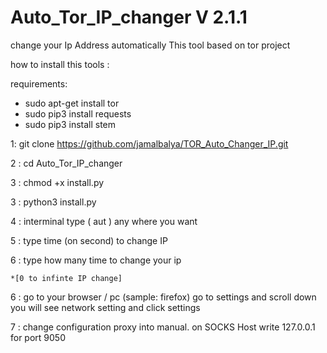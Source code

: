 # Auto_Tor_IP_changer V 2.1.1
change your Ip Address automatically This tool based on tor project

how to install this tools :

requirements:

* sudo apt-get install tor
* sudo pip3 install requests
* sudo pip3 install stem

1: git clone https://github.com/jamalbalya/TOR_Auto_Changer_IP.git

2 : cd Auto_Tor_IP_changer

3 : chmod +x install.py

3 : python3 install.py

4 : interminal type ( aut ) any where you want
  
5 : type time (on second) to change IP

6 : type how many time to change your ip 

    *[0 to infinte IP change]

6 : go to your browser / pc (sample: firefox) go to settings and scroll down you will see network setting and click settings  

7 : change configuration proxy into manual. on SOCKS Host write 127.0.0.1 for port 9050
